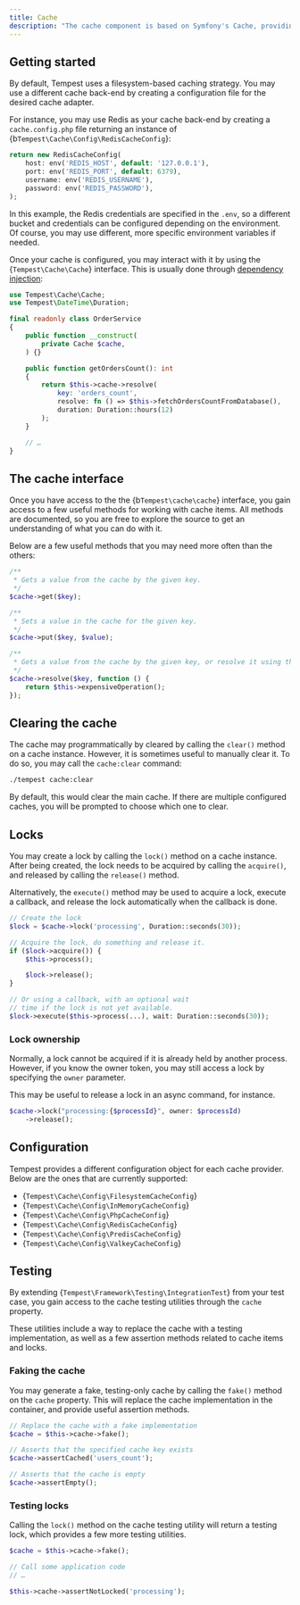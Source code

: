 ```yaml
---
title: Cache
description: "The cache component is based on Symfony's Cache, providing access to many different adapters through a convenient, simple interface."
---
```


## Getting started

By default, Tempest uses a filesystem-based caching strategy. You may use a different cache back-end by creating a configuration file for the desired cache adapter.

For instance, you may use Redis as your cache back-end by creating a `cache.config.php` file returning an instance of {b`Tempest\Cache\Config\RedisCacheConfig`}:

```php src/cache.config.php
return new RedisCacheConfig(
    host: env('REDIS_HOST', default: '127.0.0.1'),
    port: env('REDIS_PORT', default: 6379),
    username: env('REDIS_USERNAME'),
    password: env('REDIS_PASSWORD'),
);
```

In this example, the Redis credentials are specified in the `.env`, so a different bucket and credentials can be configured depending on the environment. Of course, you may use different, more specific environment variables if needed.

Once your cache is configured, you may interact with it by using the {`Tempest\Cache\Cache`} interface. This is usually done through [dependency injection](../1-features/01-container.md#injecting-dependencies):

```php src/OrderService.php
use Tempest\Cache\Cache;
use Tempest\DateTime\Duration;

final readonly class OrderService
{
    public function __construct(
        private Cache $cache,
    ) {}

    public function getOrdersCount(): int
    {
        return $this->cache->resolve(
            key: 'orders_count',
            resolve: fn () => $this->fetchOrdersCountFromDatabase(),
            duration: Duration::hours(12)
        );
    }

    // …
}
```

## The cache interface

Once you have access to the the {b`Tempest\cache\cache`} interface, you gain access to a few useful methods for working with cache items. All methods are documented, so you are free to explore the source to get an understanding of what you can do with it.

Below are a few useful methods that you may need more often than the others:

```php
/**
 * Gets a value from the cache by the given key.
 */
$cache->get($key);

/**
 * Sets a value in the cache for the given key.
 */
$cache->put($key, $value);

/**
 * Gets a value from the cache by the given key, or resolve it using the given callback.
 */
$cache->resolve($key, function () {
    return $this->expensiveOperation();
});
```

## Clearing the cache

The cache may programmatically by cleared by calling the `clear()` method on a cache instance. However, it is sometimes useful to manually clear it. To do so, you may call the `cache:clear` command:

```sh
./tempest cache:clear
```

By default, this would clear the main cache. If there are multiple configured caches, you will be prompted to choose which one to clear.

## Locks

You may create a lock by calling the `lock()` method on a cache instance. After being created, the lock needs to be acquired by calling the `acquire()`, and released by calling the `release()` method.

Alternatively, the `execute()` method may be used to acquire a lock, execute a callback, and release the lock automatically when the callback is done.

```php
// Create the lock
$lock = $cache->lock('processing', Duration::seconds(30));

// Acquire the lock, do something and release it.
if ($lock->acquire()) {
    $this->process();

    $lock->release();
}

// Or using a callback, with an optional wait
// time if the lock is not yet available.
$lock->execute($this->process(...), wait: Duration::seconds(30));
```

### Lock ownership

Normally, a lock cannot be acquired if it is already held by another process. However, if you know the owner token, you may still access a lock by specifying the `owner` parameter.

This may be useful to release a lock in an async command, for instance.

```php
$cache->lock("processing:{$processId}", owner: $processId)
    ->release();
```

## Configuration

Tempest provides a different configuration object for each cache provider. Below are the ones that are currently supported:

- {`Tempest\Cache\Config\FilesystemCacheConfig`}
- {`Tempest\Cache\Config\InMemoryCacheConfig`}
- {`Tempest\Cache\Config\PhpCacheConfig`}
- {`Tempest\Cache\Config\RedisCacheConfig`}
- {`Tempest\Cache\Config\PredisCacheConfig`}
- {`Tempest\Cache\Config\ValkeyCacheConfig`}

## Testing

By extending {`Tempest\Framework\Testing\IntegrationTest`} from your test case, you gain access to the cache testing utilities through the `cache` property.

These utilities include a way to replace the cache with a testing implementation, as well as a few assertion methods related to cache items and locks.

### Faking the cache

You may generate a fake, testing-only cache by calling the `fake()` method on the `cache` property. This will replace the cache implementation in the container, and provide useful assertion methods.

```php
// Replace the cache with a fake implementation
$cache = $this->cache->fake();

// Asserts that the specified cache key exists
$cache->assertCached('users_count');

// Asserts that the cache is empty
$cache->assertEmpty();
```

### Testing locks

Calling the `lock()` method on the cache testing utility will return a testing lock, which provides a few more testing utilities.

```php
$cache = $this->cache->fake();

// Call some application code
// …

$this->cache->assertNotLocked('processing');
```
